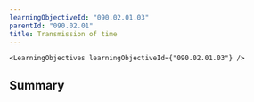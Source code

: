 ```yaml
---
learningObjectiveId: "090.02.01.03"
parentId: "090.02.01"
title: Transmission of time
---
```


```tsx eval
<LearningObjectives learningObjectiveId={"090.02.01.03"} />
```

## Summary
